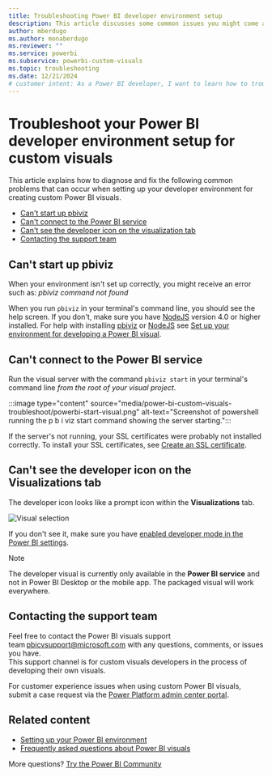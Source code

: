 ```yaml
---
title: Troubleshooting Power BI developer environment setup
description: This article discusses some common issues you might come across when developing or creating a custom Power BI visual.
author: mberdugo
ms.author: monaberdugo
ms.reviewer: ""
ms.service: powerbi
ms.subservice: powerbi-custom-visuals
ms.topic: troubleshooting
ms.date: 12/21/2024
# customer intent: As a Power BI developer, I want to learn how to troubleshoot common issues that might occur when setting up my developer environment for creating custom Power BI visuals so that I can develop my visuals effectively.
---
```


# Troubleshoot your Power BI developer environment setup for custom visuals

This article explains how to diagnose and fix the following common problems that can occur when setting up your developer environment for creating custom Power BI visuals.

* [Can't start up pbiviz](#cant-start-up-pbiviz)
* [Can't connect to the Power BI service](#cant-connect-to-the-power-bi-service)
* [Can't see the developer icon on the visualization tab](#cant-see-the-developer-icon-on-the-visualizations-tab)
* [Contacting the support team](#contacting-the-support-team)

## Can't start up pbiviz

When your environment isn't set up correctly, you might receive an error such as: *pbiviz command not found*

When you run `pbiviz` in your terminal's command line, you should see the help screen. If you don't, make sure you have [NodeJS](environment-setup.md#install-nodejs) version 4.0 or higher installed.
For help with installing [pbiviz](environment-setup.md#install-pbiviz) or [NodeJS](environment-setup.md#install-nodejs) see [Set up your environment for developing a Power BI visual](environment-setup.md).

## Can't connect to the Power BI service

Run the visual server with the command `pbiviz start` in your terminal's command line *from the root of your visual project*.

:::image type="content" source="media/power-bi-custom-visuals-troubleshoot/powerbi-start-visual.png" alt-text="Screenshot of powershell running the p b i viz start command showing the server starting.":::

If the server's not running, your SSL certificates were probably not installed correctly. To install your SSL certificates, see [Create an SSL certificate](create-ssl-certificate.md).

## Can't see the developer icon on the Visualizations tab

The developer icon looks like a prompt icon within the **Visualizations** tab.

![Visual selection](media/power-bi-custom-visuals-troubleshoot/powerbi-developer-visual-selection.png)

If you don't see it, make sure you have [enabled developer mode in the Power BI settings](environment-setup.md#enable-developer-mode).

> [!NOTE]
> The developer visual is currently only available in the **Power BI service** and not in Power BI Desktop or the mobile app. The packaged visual will work everywhere.

## Contacting the support team

Feel free to contact the Power BI visuals support team <pbicvsupport@microsoft.com> with any questions, comments, or issues you have.  
This support channel is for custom visuals developers in the process of developing their own visuals.

For customer experience issues when using custom Power BI visuals, submit a case request via the [Power Platform admin center portal](https://admin.powerplatform.microsoft.com/newsupportticket/powerbipro).

## Related content

* [Setting up your Power BI environment](environment-setup.md)
* [Frequently asked questions about Power BI visuals](power-bi-custom-visuals-faq.yml)

More questions? [Try the Power BI Community](https://community.powerbi.com/)  
